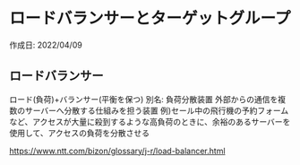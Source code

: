 # ロードバランサーとターゲットグループ
作成日: 2022/04/09

## ロードバランサー

ロード(負荷)+バランサー(平衡を保つ)
別名: 負荷分散装置
外部からの通信を複数のサーバーへ分散する仕組みを担う装置
例)セール中の飛行機の予約フォームなど、アクセスが大量に殺到するような高負荷のときに、余裕のあるサーバーを使用して、アクセスの負荷を分散させる

https://www.ntt.com/bizon/glossary/j-r/load-balancer.html
